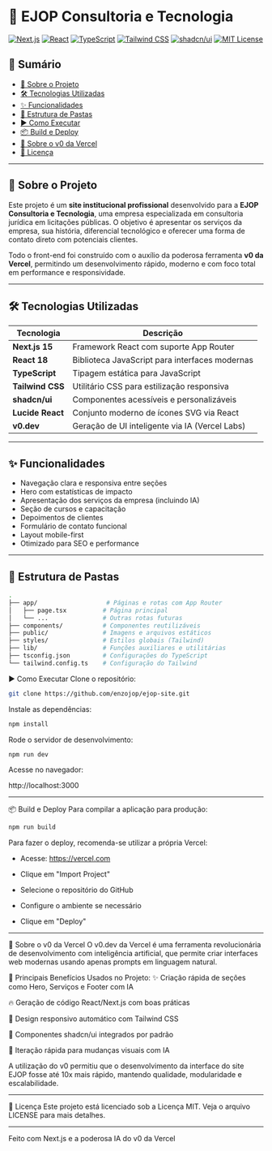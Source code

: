 # 🚀 EJOP Consultoria e Tecnologia

[![Next.js](https://img.shields.io/badge/Next.js-15-blue?logo=nextdotjs)](https://nextjs.org/)
[![React](https://img.shields.io/badge/React-18-61DAFB?logo=react)](https://reactjs.org/)
[![TypeScript](https://img.shields.io/badge/TypeScript-5-blue?logo=typescript)](https://www.typescriptlang.org/)
[![Tailwind CSS](https://img.shields.io/badge/Tailwind_CSS-3-38B2AC?logo=tailwindcss)](https://tailwindcss.com/)
[![shadcn/ui](https://img.shields.io/badge/shadcn/ui-%23ffffff?logo=vercel&label=shadcn/ui)](https://ui.shadcn.dev/)
[![MIT License](https://img.shields.io/badge/License-MIT-green.svg)](./LICENSE)

## 📑 Sumário

- [📖 Sobre o Projeto](#-sobre-o-projeto)
- [🛠️ Tecnologias Utilizadas](#-tecnologias-utilizadas)
- [✨ Funcionalidades](#-funcionalidades)
- [📁 Estrutura de Pastas](#-estrutura-de-pastas)
- [▶️ Como Executar](#️-como-executar)
- [📦 Build e Deploy](#-build-e-deploy)
- [🧠 Sobre o v0 da Vercel](#-sobre-o-v0-da-vercel)
- [📄 Licença](#-licença)

---

## 📖 Sobre o Projeto

Este projeto é um **site institucional profissional** desenvolvido para a **EJOP Consultoria e Tecnologia**, uma empresa especializada em consultoria jurídica em licitações públicas. O objetivo é apresentar os serviços da empresa, sua história, diferencial tecnológico e oferecer uma forma de contato direto com potenciais clientes.

Todo o front-end foi construído com o auxílio da poderosa ferramenta **v0 da Vercel**, permitindo um desenvolvimento rápido, moderno e com foco total em performance e responsividade.

---

## 🛠️ Tecnologias Utilizadas

| Tecnologia      | Descrição                                       |
|-----------------|-------------------------------------------------|
| **Next.js 15**  | Framework React com suporte App Router          |
| **React 18**    | Biblioteca JavaScript para interfaces modernas  |
| **TypeScript**  | Tipagem estática para JavaScript                |
| **Tailwind CSS**| Utilitário CSS para estilização responsiva      |
| **shadcn/ui**   | Componentes acessíveis e personalizáveis         |
| **Lucide React**| Conjunto moderno de ícones SVG via React        |
| **v0.dev**      | Geração de UI inteligente via IA (Vercel Labs)  |

---

## ✨ Funcionalidades

- Navegação clara e responsiva entre seções
- Hero com estatísticas de impacto
- Apresentação dos serviços da empresa (incluindo IA)
- Seção de cursos e capacitação
- Depoimentos de clientes
- Formulário de contato funcional
- Layout mobile-first
- Otimizado para SEO e performance

---

## 📁 Estrutura de Pastas

```bash
.
├── app/                   # Páginas e rotas com App Router
│   ├── page.tsx          # Página principal
│   └── ...               # Outras rotas futuras
├── components/           # Componentes reutilizáveis
├── public/               # Imagens e arquivos estáticos
├── styles/               # Estilos globais (Tailwind)
├── lib/                  # Funções auxiliares e utilitárias
├── tsconfig.json         # Configurações do TypeScript
└── tailwind.config.ts    # Configuração do Tailwind
```
▶️ Como Executar
Clone o repositório:

```bash
git clone https://github.com/enzojop/ejop-site.git
````
Instale as dependências:

```bash
npm install
```
Rode o servidor de desenvolvimento:

````bash
npm run dev
````

Acesse no navegador:

http://localhost:3000

---

📦 Build e Deploy
Para compilar a aplicação para produção:

````bash
npm run build
````

Para fazer o deploy, recomenda-se utilizar a própria Vercel:

- Acesse: https://vercel.com

- Clique em "Import Project"

- Selecione o repositório do GitHub

- Configure o ambiente se necessário

- Clique em "Deploy"

---

🧠 Sobre o v0 da Vercel
O v0.dev da Vercel é uma ferramenta revolucionária de desenvolvimento com inteligência artificial, que permite criar interfaces web modernas usando apenas prompts em linguagem natural.

🌟 Principais Benefícios Usados no Projeto:
✨ Criação rápida de seções como Hero, Serviços e Footer com IA

🔥 Geração de código React/Next.js com boas práticas

🎨 Design responsivo automático com Tailwind CSS

🧱 Componentes shadcn/ui integrados por padrão

🧠 Iteração rápida para mudanças visuais com IA

A utilização do v0 permitiu que o desenvolvimento da interface do site EJOP fosse até 10x mais rápido, mantendo qualidade, modularidade e escalabilidade.

---

📄 Licença
Este projeto está licenciado sob a Licença MIT. Veja o arquivo LICENSE para mais detalhes.

---

Feito com Next.js e a poderosa IA do v0 da Vercel

